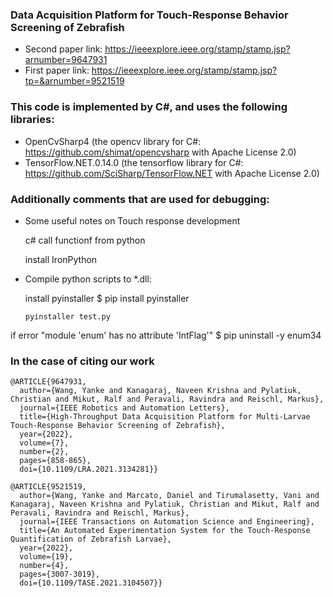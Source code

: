 ### Data Acquisition Platform for Touch-Response Behavior Screening of Zebrafish

- Second paper link: https://ieeexplore.ieee.org/stamp/stamp.jsp?arnumber=9647931
- First paper link: https://ieeexplore.ieee.org/stamp/stamp.jsp?tp=&arnumber=9521519

### This code is implemented by C#, and uses the following libraries:

- OpenCvSharp4 (the opencv library for C#: https://github.com/shimat/opencvsharp with Apache License 2.0)
- TensorFlow.NET.0.14.0 (the tensorflow library for C#: https://github.com/SciSharp/TensorFlow.NET with Apache License 2.0)

### Additionally comments that are used for debugging:

- Some useful notes on Touch response development

    c# call functionf from python

    install IronPython

- Compile python scripts to *.dll:

    install pyinstaller $ pip install pyinstaller

    `pyinstaller test.py`

if error "module 'enum' has no attribute 'IntFlag'" $ pip uninstall -y enum34

### In the case of citing our work

```
@ARTICLE{9647931,
  author={Wang, Yanke and Kanagaraj, Naveen Krishna and Pylatiuk, Christian and Mikut, Ralf and Peravali, Ravindra and Reischl, Markus},
  journal={IEEE Robotics and Automation Letters}, 
  title={High-Throughput Data Acquisition Platform for Multi-Larvae Touch-Response Behavior Screening of Zebrafish}, 
  year={2022},
  volume={7},
  number={2},
  pages={858-865},
  doi={10.1109/LRA.2021.3134281}}
```

```
@ARTICLE{9521519,
  author={Wang, Yanke and Marcato, Daniel and Tirumalasetty, Vani and Kanagaraj, Naveen Krishna and Pylatiuk, Christian and Mikut, Ralf and Peravali, Ravindra and Reischl, Markus},
  journal={IEEE Transactions on Automation Science and Engineering}, 
  title={An Automated Experimentation System for the Touch-Response Quantification of Zebrafish Larvae}, 
  year={2022},
  volume={19},
  number={4},
  pages={3007-3019},
  doi={10.1109/TASE.2021.3104507}}
```
